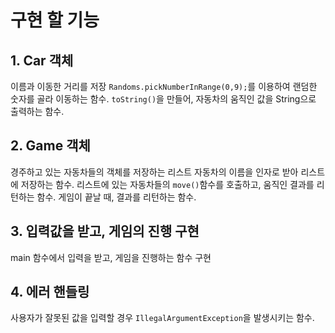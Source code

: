 # 구현 할 기능
## 1. Car 객체
이름과 이동한 거리를 저장
`Randoms.pickNumberInRange(0,9);`를 이용하여 랜덤한 숫자를 골라 이동하는 함수.
`toString()`을 만들어, 자동차의 움직인 값을 String으로 출력하는 함수.

## 2. Game 객체
경주하고 있는 자동차들의 객체를 저장하는 리스트
자동차의 이름을 인자로 받아 리스트에 저장하는 함수.
리스트에 있는 자동차들의 `move()`함수를 호출하고, 움직인 결과를 리턴하는 함수.
게임이 끝날 때, 결과를 리턴하는 함수.

## 3. 입력값을 받고, 게임의 진행 구현
main 함수에서 입력을 받고, 게임을 진행하는 함수 구현

## 4. 에러 핸들링
사용자가 잘못된 값을 입력할 경우 `IllegalArgumentException`을 발생시키는 함수.